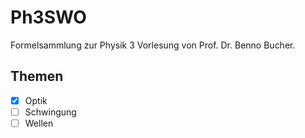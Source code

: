 # Ph3SWO

Formelsammlung zur Physik 3 Vorlesung von Prof. Dr. Benno Bucher.
## Themen
- [x] Optik
- [ ] Schwingung
- [ ] Wellen
